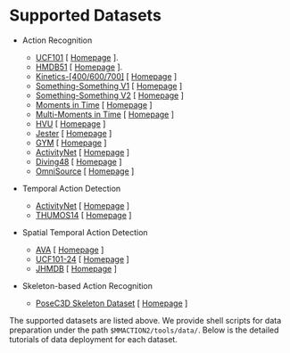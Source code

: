 # Supported Datasets

- Action Recognition
  - [UCF101](/tools/data/ucf101/README.md) \[ [Homepage](https://www.crcv.ucf.edu/research/data-sets/ucf101/) \].
  - [HMDB51](/tools/data/hmdb51/README.md) \[ [Homepage](https://serre-lab.clps.brown.edu/resource/hmdb-a-large-human-motion-database/) \].
  - [Kinetics-[400/600/700]](/tools/data/kinetics/README.md) \[ [Homepage](https://deepmind.com/research/open-source/kinetics) \]
  - [Something-Something V1](/tools/data/sthv1/README.md) \[ [Homepage](https://20bn.com/datasets/something-something/v1) \]
  - [Something-Something V2](/tools/data/sthv2/README.md) \[ [Homepage](https://20bn.com/datasets/something-something) \]
  - [Moments in Time](/tools/data/mit/README.md) \[ [Homepage](http://moments.csail.mit.edu/) \]
  - [Multi-Moments in Time](/tools/data/mmit/README.md) \[ [Homepage](http://moments.csail.mit.edu/challenge_iccv_2019.html) \]
  - [HVU](/tools/data/hvu/README.md) \[ [Homepage](https://github.com/holistic-video-understanding/HVU-Dataset) \]
  - [Jester](/tools/data/jester/README.md) \[ [Homepage](https://20bn.com/datasets/jester/v1) \]
  - [GYM](/tools/data/gym/README.md) \[ [Homepage](https://sdolivia.github.io/FineGym/) \]
  - [ActivityNet](/tools/data/activitynet/README.md) \[ [Homepage](http://activity-net.org/) \]
  - [Diving48](/tools/data/diving48/README.md) \[ [Homepage](http://www.svcl.ucsd.edu/projects/resound/dataset.html) \]
  - [OmniSource](/tools/data/omnisource/README.md) \[ [Homepage](https://kennymckormick.github.io/omnisource/) \]

- Temporal Action Detection
  - [ActivityNet](/tools/data/activitynet/README.md) \[ [Homepage](http://activity-net.org/) \]
  - [THUMOS14](/tools/data/thumos14/README.md) \[ [Homepage](https://www.crcv.ucf.edu/THUMOS14/download.html) \]

- Spatial Temporal Action Detection
  - [AVA](/tools/data/ava/README.md) \[ [Homepage](https://research.google.com/ava/index.html) \]
  - [UCF101-24](/tools/data/ucf101_24/README.md) \[ [Homepage](http://www.thumos.info/download.html) \]
  - [JHMDB](/tools/data/jhmdb/README.md) \[ [Homepage](http://jhmdb.is.tue.mpg.de/) \]

- Skeleton-based Action Recognition
  - [PoseC3D Skeleton Dataset](/tools/data/skeleton/README.md) \[ [Homepage](https://kennymckormick.github.io/posec3d/) \]

The supported datasets are listed above.
We provide shell scripts for data preparation under the path `$MMACTION2/tools/data/`.
Below is the detailed tutorials of data deployment for each dataset.
